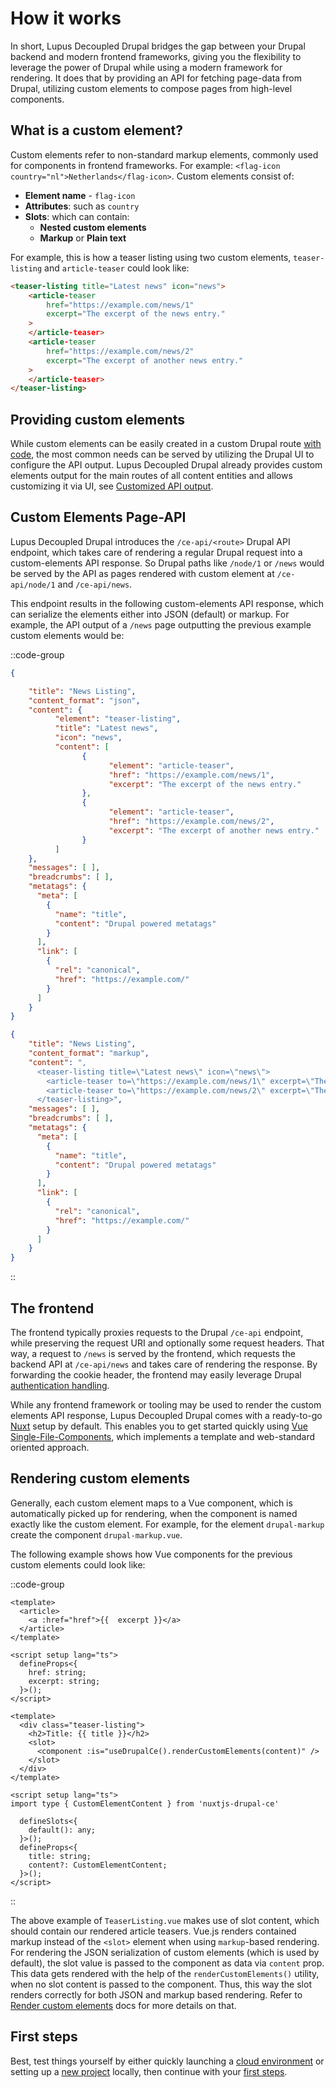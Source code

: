 # How it works

In short, Lupus Decoupled Drupal bridges the gap between your Drupal backend and modern frontend frameworks, giving you the flexibility to leverage
the power of Drupal while using a modern framework for rendering. It does that by providing an API for fetching page-data from Drupal, utilizing custom elements to compose pages from high-level components.

## What is a custom element?

Custom elements refer to non-standard markup elements, commonly used for components in frontend frameworks. For example:
`<flag-icon country="nl">Netherlands</flag-icon>`. Custom elements consist of:
* **Element name** - `flag-icon`
* **Attributes**: such as `country`
* **Slots**: which can contain:
  + **Nested custom elements**
  + **Markup** or  **Plain text**

For example, this is how a teaser listing using two custom elements, `teaser-listing` and `article-teaser` could look like:

```html
<teaser-listing title="Latest news" icon="news">
    <article-teaser
        href="https://example.com/news/1"
        excerpt="The excerpt of the news entry."
    >
    </article-teaser>
    <article-teaser
        href="https://example.com/news/2"
        excerpt="The excerpt of another news entry."
    >
    </article-teaser>
</teaser-listing>
```

## Providing custom elements

While custom elements can be easily created in a custom Drupal route [with code](/drupal/custom-elements), the most common needs can be served by utilizing the Drupal UI to configure the API output. Lupus Decoupled Drupal already provides custom elements output for the main routes of all content entities and allows customizing it via UI, see [Customized API output](/guide/customized-api-output).

## Custom Elements Page-API

Lupus Decoupled Drupal introduces the `/ce-api/<route>` Drupal API endpoint, which takes care of rendering a regular Drupal request into a custom-elements API response. So Drupal paths like `/node/1` or `/news` would be served by the API as pages rendered with custom element at `/ce-api/node/1` and `/ce-api/news`.

This endpoint results in the following custom-elements API response, which can serialize the elements either into JSON (default) or markup. For example, the API output of a `/news` page outputting the previous example custom elements would be:

::code-group

  ```json [/ce-api/news]
{

      "title": "News Listing",
      "content_format": "json",
      "content": {
            "element": "teaser-listing",
            "title": "Latest news",
            "icon": "news",
            "content": [
                  {
                        "element": "article-teaser",
                        "href": "https://example.com/news/1",
                        "excerpt": "The excerpt of the news entry."
                  },
                  {
                        "element": "article-teaser",
                        "href": "https://example.com/news/2",
                        "excerpt": "The excerpt of another news entry."
                  }
            ]
      },
      "messages": [ ],
      "breadcrumbs": [ ],
      "metatags": {
        "meta": [
          {
            "name": "title",
            "content": "Drupal powered metatags"
          }
        ],
        "link": [
          {
            "rel": "canonical",
            "href": "https://example.com/"
          }
        ]
      }
}
  ```

  ```json [/ce-api/news?_content_format=markup]
  {
      "title": "News Listing",
      "content_format": "markup",
      "content": ",
        <teaser-listing title=\"Latest news\" icon=\"news\">
          <article-teaser to=\"https://example.com/news/1\" excerpt=\"The excerpt of the news entry.\" slot=\"default\"></article-teaser>
          <article-teaser to=\"https://example.com/news/2\" excerpt=\"The excerpt of another news entry.\" slot=\"default\"></article-teaser>
        </teaser-listing>",
      "messages": [ ],
      "breadcrumbs": [ ],
      "metatags": {
        "meta": [
          {
            "name": "title",
            "content": "Drupal powered metatags"
          }
        ],
        "link": [
          {
            "rel": "canonical",
            "href": "https://example.com/"
          }
        ]
      }
  }
  ```
::

## The frontend

The frontend typically proxies requests to the Drupal `/ce-api` endpoint, while preserving the request URI and optionally some request headers.
That way, a request to `/news` is served by the frontend, which requests the backend API at `/ce-api/news` and takes care
of rendering the response. By forwarding the cookie header, the frontend may easily leverage Drupal [authentication handling](/guide/authentication).

While any frontend framework or tooling may be used to render the custom elements API response, Lupus Decoupled Drupal comes with a ready-to-go [Nuxt](https://nuxt.com) setup by default. This enables you to get started quickly using [Vue](https://vuejs.org) [Single-File-Components](https://vuejs.org/guide/scaling-up/sfc), which implements a template and web-standard oriented approach.

## Rendering custom elements

Generally, each custom element maps to a Vue component, which is automatically picked up for rendering, when the component is named exactly like the custom element. For example, for the element `drupal-markup` create the component `drupal-markup.vue`.

The following example shows how Vue components for the previous custom elements could look like:

::code-group

  ```vue [ArticleTeaser.vue]
  <template>
    <article>
      <a :href="href">{{  excerpt }}</a>
    </article>
  </template>

  <script setup lang="ts">
    defineProps<{
      href: string;
      excerpt: string;
    }>();
  </script>

  ```

  ```vue [TeaserListing.vue]
  <template>
    <div class="teaser-listing">
      <h2>Title: {{ title }}</h2>
      <slot>
        <component :is="useDrupalCe().renderCustomElements(content)" />
      </slot>
    </div>
  </template>

  <script setup lang="ts">
  import type { CustomElementContent } from 'nuxtjs-drupal-ce'

    defineSlots<{
      default(): any;
    }>();
    defineProps<{
      title: string;
      content?: CustomElementContent;
    }>();
  </script>
  ```
::

The above example of `TeaserListing.vue` makes use of slot content, which should contain our rendered article teasers. Vue.js renders contained markup instead of the `<slot>` element when using `markup`-based rendering. For rendering the JSON serialization of custom elements (which is used by default), the slot value is passed to the component as data via `content` prop. This data gets rendered with the help of the `renderCustomElements()` utility, when no slot content is passed to the component. Thus, this way the slot renders correctly for both JSON and markup based rendering. Refer to [Render custom elements](/nuxt/render-custom-elements) docs for more details on that.

## First steps

Best, test things yourself by either quickly launching a [cloud environment](/get-started/play-online) or setting up a [new project](/get-started/create-new-project) locally, then continue with your [first steps](/get-started/first-steps).
